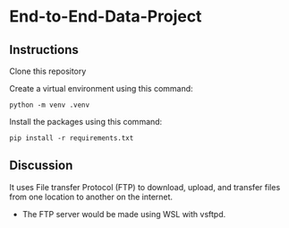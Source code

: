 # End-to-End-Data-Project
<!-- Hi Everyone!  -->
<!-- This is a project that uses python, sql, and power bi to create an end to end data project. -->

## Instructions

Clone this repository

Create a virtual environment using this command:

`python -m venv .venv`

Install the packages using this command:

`pip install -r requirements.txt`

## Discussion
It uses File transfer Protocol (FTP) to download, upload, and transfer files from one location to another on the internet. 
- The FTP server would be made using WSL with vsftpd. 

